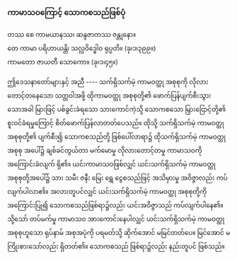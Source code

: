 ### ကာမာသဝကြောင့် သောကစသည်ဖြစ်ပုံ

တဿ စေ ကာမယာနဿ၊ ဆန္ဒဇာတဿ ဇန္တုနော။ <br>တေ ကာမာ ပရိဟာယန္တိ၊ သလ္လဝိဒ္ဓေါဝ ရုပ္ပတိ။ (ခု၊၁၊၃၉၉။) <br>ကာမတော ဇာယတီ သောကော။ (ခု၊၁၊၄၅။)

ဤဒေသနာတော်များနှင့် အညီ ---- သက်ရှိသက်မဲ့ ကာမဝတ္ထု အစုစုကို လိုလားတောင့်တနေသော သတ္တဝါအဖို့ ထိုကာမဝတ္ထု အစုစုတို့၏ ဖောက်ပြန်ပျက်စီးသွားသောအခါ မြားဖြင့် ပစ်ခွင်းခံရသော သားကောင်ကဲ့သို့ သောကစသော မြှားငြောင့်တို့၏ စူးဝင်ခံရမှုကြောင့် စိတ်ဖောက်ပြန်လာတတ်ပေသည်။ 
ထိုသို့ သက်ရှိသက်မဲ့ ကာမဝတ္ထု အစုစုတို့၏ ပျက်စီး၍ သောကစသည်တို့ ဖြစ်ပေါ်လာရာ၌ ထိုသက်ရှိသက်မဲ့ ကာမဝတ္ထုအစုစု အပေါ်၌ ချစ်ခင်တွယ်တာ မက်မောမှု လိုလားတောင့်တမှု ကာမာသဝကို အကြောင်းခံလျက် ရှိ၏။ 
ယင်းကာမာသဝဖြစ်လျှင် ယင်းသက်ရှိသက်မဲ့ ကာမဝတ္ထု အစုစုတို့အပေါ်၌ သား သမီး ဇနီး မြေး ရွှေ ငွေစသည်ဖြင့် အသိမှားမှု အဝိဇ္ဇာလည်း ကပ်လျက်ပါလာ၏။ 
အလားတူပင်လျှင် ယင်းသက်ရှိသက်မဲ့ ကာမဝတ္ထု အစုစုတို့ကို အကြောင်းပြု၍ သောကစသည်ဖြစ်ရာ၌လည်း ယင်းအဝိဇ္ဇာသည် ကပ်လျက်ပါနေ၏။ 
သို့သော် တပ်မက်မှု ကာမာသဝ အားကောင်းနေပါလျှင် ယင်းသက်ရှိသက်မဲ့ ကာမဝတ္ထု အစုစုဟူသော ရုပ်နာမ် အစုအပုံကို ပရမတ်သို့ ဆိုက်အောင် မမြင်တတ်ပေ။ 
မြင်အောင် မကြိုးစားသော်လည်း ရှိတတ်၏။ 
သောကစသည် ဖြစ်ရာ၌လည်း နည်းတူပင် ဖြစ်သည်။
